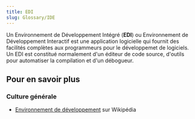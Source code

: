 ```yaml
---
title: EDI
slug: Glossary/IDE
---
```


Un Environnement de Développement Intégré (**EDI**) ou Environnement de Développement Interactif est une application logicielle qui fournit des facilités complètes aux programmeurs pour le développemet de logiciels. Un EDI est constitué normalement d'un éditeur de code source, d'outils pour automatiser la compilation et d'un débogueur.

## Pour en savoir plus

### Culture générale

- [Environnement de développement](https://fr.wikipedia.org/wiki/Environnement_de_développement) sur Wikipédia
